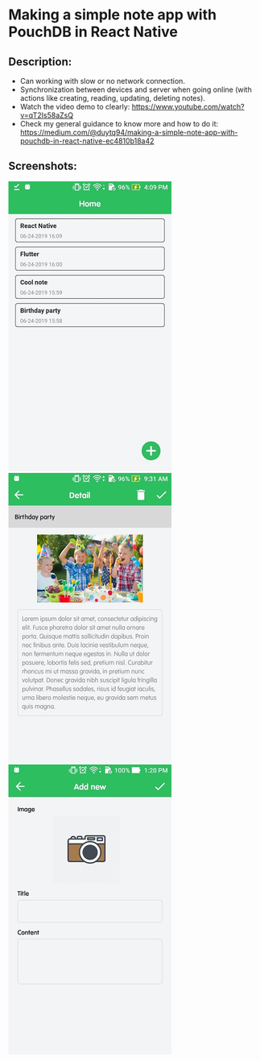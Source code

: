 # Making a simple note app with PouchDB in React Native

## Description:
* Can working with slow or no network connection.
* Synchronization between devices and server when going online (with actions like creating, reading, updating, deleting notes).
* Watch the video demo to clearly: https://www.youtube.com/watch?v=qT2Is58aZsQ
* Check my general guidance to know more and how to do it: https://medium.com/@duytq94/making-a-simple-note-app-with-pouchdb-in-react-native-ec4810b18a42

## Screenshots:

![default](screenshots/1.jpg) 
![default](screenshots/2.jpg) 
![default](screenshots/3.jpg) 
